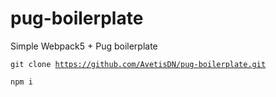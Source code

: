 # pug-boilerplate

Simple Webpack5 + Pug boilerplate

<code>git clone https://github.com/AvetisDN/pug-boilerplate.git
</code>

<code>npm i</code>
 
 
